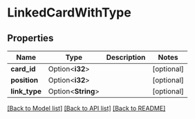 # LinkedCardWithType

## Properties

Name | Type | Description | Notes
------------ | ------------- | ------------- | -------------
**card_id** | Option<**i32**> |  | [optional]
**position** | Option<**i32**> |  | [optional]
**link_type** | Option<**String**> |  | [optional]

[[Back to Model list]](../README.md#documentation-for-models) [[Back to API list]](../README.md#documentation-for-api-endpoints) [[Back to README]](../README.md)


